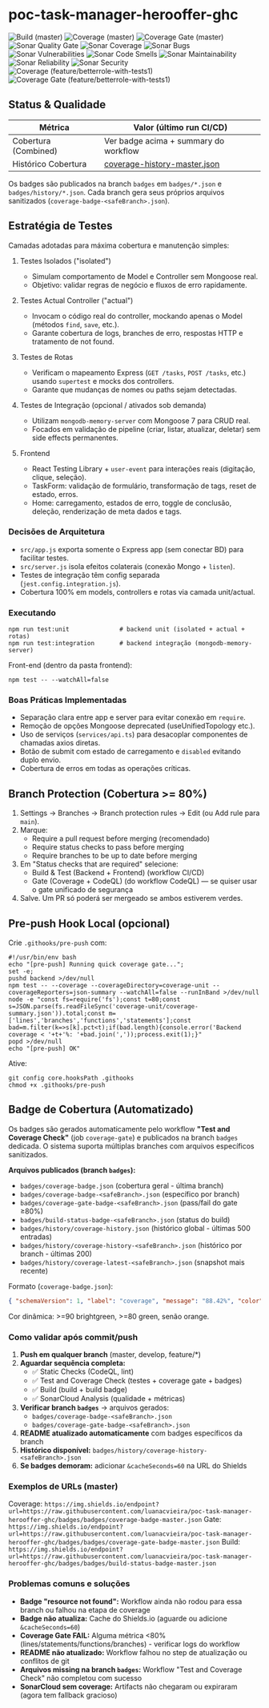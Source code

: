 # poc-task-manager-herooffer-ghc

<!-- BADGES-AUTO-START -->
![Build (master)](https://img.shields.io/endpoint?url=https://raw.githubusercontent.com/luanacvieira/poc-task-manager-herooffer-ghc/badges/badges/build-status-badge-master.json)
![Coverage (master)](https://img.shields.io/endpoint?url=https://raw.githubusercontent.com/luanacvieira/poc-task-manager-herooffer-ghc/badges/badges/coverage-badge-master.json)
![Coverage Gate (master)](https://img.shields.io/endpoint?url=https://raw.githubusercontent.com/luanacvieira/poc-task-manager-herooffer-ghc/badges/badges/coverage-gate-badge-master.json)
![Sonar Quality Gate](https://sonarcloud.io/api/project_badges/measure?project=github_poc-task-manager-herooffer-ghc&metric=alert_status)
![Sonar Coverage](https://sonarcloud.io/api/project_badges/measure?project=github_poc-task-manager-herooffer-ghc&metric=coverage)
![Sonar Bugs](https://sonarcloud.io/api/project_badges/measure?project=github_poc-task-manager-herooffer-ghc&metric=bugs)
![Sonar Vulnerabilities](https://sonarcloud.io/api/project_badges/measure?project=github_poc-task-manager-herooffer-ghc&metric=vulnerabilities)
![Sonar Code Smells](https://sonarcloud.io/api/project_badges/measure?project=github_poc-task-manager-herooffer-ghc&metric=code_smells)
![Sonar Maintainability](https://sonarcloud.io/api/project_badges/measure?project=github_poc-task-manager-herooffer-ghc&metric=sqale_rating)
![Sonar Reliability](https://sonarcloud.io/api/project_badges/measure?project=github_poc-task-manager-herooffer-ghc&metric=reliability_rating)
![Sonar Security](https://sonarcloud.io/api/project_badges/measure?project=github_poc-task-manager-herooffer-ghc&metric=security_rating)
![Coverage (feature/betterrole-with-tests1)](https://img.shields.io/endpoint?url=https://raw.githubusercontent.com/luanacvieira/poc-task-manager-herooffer-ghc/badges/badges/coverage-badge-feature-betterrole-with-tests1.json)
![Coverage Gate (feature/betterrole-with-tests1)](https://img.shields.io/endpoint?url=https://raw.githubusercontent.com/luanacvieira/poc-task-manager-herooffer-ghc/badges/badges/coverage-gate-badge-feature-betterrole-with-tests1.json)
<!-- BADGES-AUTO-END -->

## Status & Qualidade

| Métrica | Valor (último run CI/CD) |
|---------|--------------------------|
| Cobertura (Combined) | Ver badge acima + summary do workflow |
| Histórico Cobertura | [coverage-history-master.json](https://raw.githubusercontent.com/luanacvieira/poc-task-manager-herooffer-ghc/badges/badges/history/coverage-history-master.json) |

Os badges são publicados na branch `badges` em `badges/*.json` e `badges/history/*.json`. Cada branch gera seus próprios arquivos sanitizados (`coverage-badge-<safeBranch>.json`).

## Estratégia de Testes

Camadas adotadas para máxima cobertura e manutenção simples:

1. Testes Isolados ("isolated")
	- Simulam comportamento de Model e Controller sem Mongoose real.
	- Objetivo: validar regras de negócio e fluxos de erro rapidamente.

2. Testes Actual Controller ("actual")
	- Invocam o código real do controller, mockando apenas o Model (métodos `find`, `save`, etc.).
	- Garante cobertura de logs, branches de erro, respostas HTTP e tratamento de not found.

3. Testes de Rotas
	- Verificam o mapeamento Express (`GET /tasks`, `POST /tasks`, etc.) usando `supertest` e mocks dos controllers.
	- Garante que mudanças de nomes ou paths sejam detectadas.

4. Testes de Integração (opcional / ativados sob demanda)
	- Utilizam `mongodb-memory-server` com Mongoose 7 para CRUD real.
	- Focados em validação de pipeline (criar, listar, atualizar, deletar) sem side effects permanentes.

5. Frontend
	- React Testing Library + `user-event` para interações reais (digitação, clique, seleção).
	- TaskForm: validação de formulário, transformação de tags, reset de estado, erros.
	- Home: carregamento, estados de erro, toggle de conclusão, deleção, renderização de meta dados e tags.

### Decisões de Arquitetura
* `src/app.js` exporta somente o Express app (sem conectar BD) para facilitar testes.
* `src/server.js` isola efeitos colaterais (conexão Mongo + `listen`).
* Testes de integração têm config separada (`jest.config.integration.js`).
* Cobertura 100% em models, controllers e rotas via camada unit/actual.

### Executando
```
npm run test:unit              # backend unit (isolated + actual + rotas)
npm run test:integration       # backend integração (mongodb-memory-server)
```

Front-end (dentro da pasta frontend):
```
npm test -- --watchAll=false
```

### Boas Práticas Implementadas
* Separação clara entre app e server para evitar conexão em `require`.
* Remoção de opções Mongoose deprecated (useUnifiedTopology etc.).
* Uso de serviços (`services/api.ts`) para desacoplar componentes de chamadas axios diretas.
* Botão de submit com estado de carregamento e `disabled` evitando duplo envio.
* Cobertura de erros em todas as operações críticas.

## Branch Protection (Cobertura >= 80%)
1. Settings → Branches → Branch protection rules → Edit (ou Add rule para `main`).
2. Marque:
	* Require a pull request before merging (recomendado)
	* Require status checks to pass before merging
	* Require branches to be up to date before merging
3. Em "Status checks that are required" selecione: 
	* Build & Test (Backend + Frontend) (workflow CI/CD)
	* Gate (Coverage + CodeQL) (do workflow CodeQL) — se quiser usar o gate unificado de segurança
4. Salve. Um PR só poderá ser mergeado se ambos estiverem verdes.

## Pre-push Hook Local (opcional)
Crie `.githooks/pre-push` com:
```
#!/usr/bin/env bash
echo "[pre-push] Running quick coverage gate...";
set -e;
pushd backend >/dev/null
npm test -- --coverage --coverageDirectory=coverage-unit --coverageReporters=json-summary --watchAll=false --runInBand >/dev/null
node -e "const fs=require('fs');const t=80;const s=JSON.parse(fs.readFileSync('coverage-unit/coverage-summary.json')).total;const m=['lines','branches','functions','statements'];const bad=m.filter(k=>s[k].pct<t);if(bad.length){console.error('Backend coverage < '+t+'%: '+bad.join(','));process.exit(1);}"
popd >/dev/null
echo "[pre-push] OK"
```
Ative:
```
git config core.hooksPath .githooks
chmod +x .githooks/pre-push
```

## Badge de Cobertura (Automatizado)

Os badges são gerados automaticamente pelo workflow **"Test and Coverage Check"** (job `coverage-gate`) e publicados na branch `badges` dedicada. O sistema suporta múltiplas branches com arquivos específicos sanitizados.

**Arquivos publicados (branch `badges`):**
- `badges/coverage-badge.json` (cobertura geral - última branch)
- `badges/coverage-badge-<safeBranch>.json` (específico por branch)
- `badges/coverage-gate-badge-<safeBranch>.json` (pass/fail do gate ≥80%)
- `badges/build-status-badge-<safeBranch>.json` (status do build)
- `badges/history/coverage-history.json` (histórico global - últimas 500 entradas)
- `badges/history/coverage-history-<safeBranch>.json` (histórico por branch - últimas 200)
- `badges/history/coverage-latest-<safeBranch>.json` (snapshot mais recente)

Formato (`coverage-badge.json`):
```json
{ "schemaVersion": 1, "label": "coverage", "message": "88.42%", "color": "green" }
```
Cor dinâmica: >=90 brightgreen, >=80 green, senão orange.

### Como validar após commit/push
1. **Push em qualquer branch** (master, develop, feature/*)
2. **Aguardar sequência completa:**
   - ✅ Static Checks (CodeQL, lint)
   - ✅ Test and Coverage Check (testes + coverage gate + badges)
   - ✅ Build (build + build badge)  
   - ✅ SonarCloud Analysis (qualidade + métricas)
3. **Verificar branch `badges`** → arquivos gerados:
   - `badges/coverage-badge-<safeBranch>.json`
   - `badges/coverage-gate-badge-<safeBranch>.json`
4. **README atualizado automaticamente** com badges específicos da branch
5. **Histórico disponível:** `badges/history/coverage-history-<safeBranch>.json`
6. **Se badges demoram:** adicionar `&cacheSeconds=60` na URL do Shields

### Exemplos de URLs (master)
Coverage: `https://img.shields.io/endpoint?url=https://raw.githubusercontent.com/luanacvieira/poc-task-manager-herooffer-ghc/badges/badges/coverage-badge-master.json`
Gate: `https://img.shields.io/endpoint?url=https://raw.githubusercontent.com/luanacvieira/poc-task-manager-herooffer-ghc/badges/badges/coverage-gate-badge-master.json`
Build: `https://img.shields.io/endpoint?url=https://raw.githubusercontent.com/luanacvieira/poc-task-manager-herooffer-ghc/badges/badges/build-status-badge-master.json`

### Problemas comuns e soluções
- **Badge "resource not found":** Workflow ainda não rodou para essa branch ou falhou na etapa de coverage
- **Badge não atualiza:** Cache do Shields.io (aguarde ou adicione `&cacheSeconds=60`)
- **Coverage Gate FAIL:** Alguma métrica <80% (lines/statements/functions/branches) - verificar logs do workflow
- **README não atualizado:** Workflow falhou no step de atualização ou conflitos de git  
- **Arquivos missing na branch `badges`:** Workflow "Test and Coverage Check" não completou com sucesso
- **SonarCloud sem coverage:** Artifacts não chegaram ou expiraram (agora tem fallback gracioso)

